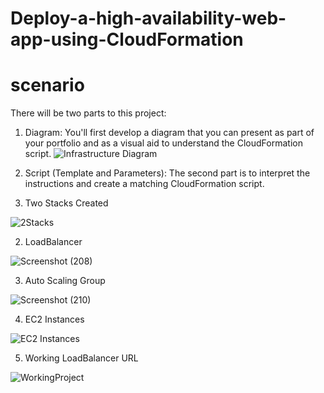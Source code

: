 # Deploy-a-high-availability-web-app-using-CloudFormation

# scenario
There will be two parts to this project:
1. Diagram: You'll first develop a diagram that you can present as part of your portfolio and as a visual aid to understand the CloudFormation script.
![Infrastructure Diagram](https://user-images.githubusercontent.com/102738849/207131494-6abf8c33-a5e3-435f-9f17-5bbd87cdd986.jpeg)

2. Script (Template and Parameters): The second part is to interpret the instructions and create a matching CloudFormation script.


  1. Two Stacks Created
  
  ![2Stacks](https://user-images.githubusercontent.com/102738849/207158313-66461e5f-5bf8-4715-8b6a-0db3ba628436.png)

 2. LoadBalancer
 
  ![Screenshot (208)](https://user-images.githubusercontent.com/102738849/207156778-a4406710-65e1-4ea8-8dfb-68902d7d3d88.png)
  
  3. Auto Scaling Group
  
  ![Screenshot (210)](https://user-images.githubusercontent.com/102738849/207157707-e0257244-edfb-4b0a-8d3d-97a1bc4cff07.png)
  
  4. EC2 Instances
  
  ![EC2 Instances](https://user-images.githubusercontent.com/102738849/207158752-be4805f9-bc35-476b-a681-6ce0a2b6918a.png)
  
  5. Working LoadBalancer URL
  
  ![WorkingProject](https://user-images.githubusercontent.com/102738849/207159027-3439563e-8c31-4b90-89ba-e74d5eec3b05.png)






